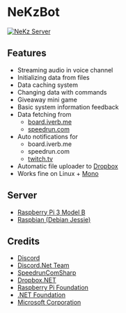 # NeKzBot
[![NeKz Server](https://discordapp.com/api/guilds/208570520805965826/embed.png?style=banner2)](https://discord.gg/rEazbJn)

## Features
* Streaming audio in voice channel
* Initializing data from files
* Data caching system
* Changing data with commands
* Giveaway mini game
* Basic system information feedback
* Data fetching from
  * [board.iverb.me](http://board.iverb.me)
  * [speedrun.com](http://www.speedrun.com)
* Auto notifications for
  * board.iverb.me
  * speedrun.com
  * [twitch.tv](https://www.twitch.tv)
* Automatic file uploader to [Dropbox](https://www.dropbox.com)
* Works fine on Linux + [Mono](http://www.mono-project.com)

## Server
* [Raspberry Pi 3 Model B](https://www.raspberrypi.org/products/raspberry-pi-3-model-b)
* [Raspbian (Debian Jessie)](https://www.raspberrypi.org/downloads/raspbian)

## Credits
* [Discord](https://discordapp.com/developers)
* [Discord.Net Team](https://github.com/RogueException/Discord.Net)
* [SpeedrunComSharp](https://github.com/LiveSplit/SpeedrunComSharp)
* [Dropbox.NET](https://github.com/dropbox/dropbox-sdk-dotnet)
* [Raspberry Pi Foundation](https://www.raspberrypi.org)
* [.NET Foundation](https://dotnetfoundation.org)
* [Microsoft Corporation](https://www.visualstudio.com/vs/community)
